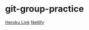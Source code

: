 # git-group-practice

[Heroku Link](https://lukewarmblogs.herokuapp.com/api/posts "Heroku Link")
[Netlify](https://nifty-mestorf-54b594.netlify.app/ "Netlify Link")
